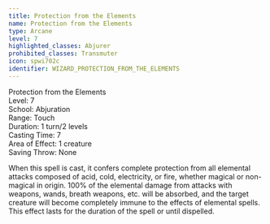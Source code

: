 ```yaml
---
title: Protection from the Elements
name: Protection from the Elements
type: Arcane
level: 7
highlighted_classes: Abjurer
prohibited_classes: Transmuter
icon: spwi702c
identifier: WIZARD_PROTECTION_FROM_THE_ELEMENTS
---
```

Protection from the Elements  
Level: 7  
School: Abjuration  
Range: Touch  
Duration: 1 turn/2 levels  
Casting Time: 7  
Area of Effect: 1 creature  
Saving Throw: None  
  
When this spell is cast, it confers complete protection from all elemental attacks composed of acid, cold, electricity, or fire, whether magical or non-magical in origin. 100% of the elemental damage from attacks with weapons, wands, breath weapons, etc. will be absorbed, and the target creature will become completely immune to the effects of elemental spells. This effect lasts for the duration of the spell or until dispelled.  
